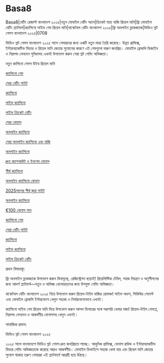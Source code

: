# Basa8
Basa8|বেটিং রেজাল্ট বাংলাদেশ ২০২৫|নতুন মোবাইল বেটিং অ্যাপ|ক্রিকেট ম্যাচ বাজি রিয়েল মানি|ফ্রি মোবাইল বেটিং প্ল্যাটফর্ম|ক্যাসিনো লাইভ গেম রিয়েল মানি|বাস্কেটবল বেটিং বাংলাদেশ ২০২৫|ফ্রি অনলাইন ব্ল্যাকজ্যাক|ভিডিও স্লট গেমস বাংলাদেশ ২০২৫|0708

ভিডিও স্লট গেমস বাংলাদেশ ২০২৫ সালে গেমারদের জন্য একটি নতুন মাত্রা তৈরি করেছে। উন্নত গ্রাফিক্স, ইন্টারঅ্যাকটিভ ফিচার ও রিয়েল মানি জেতার সুযোগের কারণে এই গেমগুলো দারুণ জনপ্রিয়। মোবাইল ফ্রেন্ডলি ডিজাইন ও নিরাপদ লেনদেন সুবিধাসহ এখনই উপভোগ করুন সেরা স্লট গেমিং অভিজ্ঞতা।

নতুন কাসিনো গেমস উইথ রিয়েল মানি

<a href="https://basa8pc.com/">ক্যাসিনো গেম</a>

<a href="https://basa8pc.net/">সেরা বেটিং সাইট</a>

<a href="https://basa8live.com/">ক্যাসিনো</a>

<a href="https://basa8live.net/">লাইভ ক্যাসিনো</a>

<a href="https://basa8uk.com/">লাইভ ক্রিকেট বেটিং</a>

<a href="https://basa8uk.net/">সেরা বোনাস</a>

<a href="https://basa8hub.com/">অনলাইন ক্যাসিনো</a>

<a href="https://basa8hub.net/">সেরা অনলাইন ক্যাসিনো এবং বাজি</a>

<a href="https://basa8sx.com/">অনলাইন ক্যাসিনো</a>

<a href="https://basa8sx.net/">দ্রুত ক্যাশআউট ও ইনগেম বোনাস</a>

<a href="https://basa8wap.net/">শীর্ষ ক্যাসিনো</a>

<a href="https://basa8wap.com/">অনলাইন ক্যাসিনো বোনাস</a>

<a href="https://basa8now.com/">2025সালের শীর্ষ জুয়া সাইট</a>

<a href="https://basa8now.net/">অনলাইন ক্যাসিনো </a>

<a href="https://basa8pro.com/">€100 বোনাস পান</a>

<a href="https://basa8pc.com/">ক্যাসিনো গেম</a>

<a href="https://basa8pc.net/">সেরা বেটিং সাইট</a>

<a href="https://basa8live.com/">ক্যাসিনো</a>

<a href="https://basa8live.net/">লাইভ ক্যাসিনো</a>

<a href="https://basa8uk.com/">লাইভ ক্রিকেট বেটিং</a>

প্রধান বিষয়বস্তু:

ফ্রি অনলাইন ব্ল্যাকজ্যাক উপভোগ করুন বিনামূল্যে, রেজিস্ট্রেশন ছাড়াই! রিয়েলিস্টিক টেবিল, সহজ নিয়ন্ত্রণ ও অনুশীলনের জন্য আদর্শ প্ল্যাটফর্ম—নতুন ও অভিজ্ঞ খেলোয়াড়দের জন্য উপযুক্ত গেমিং অভিজ্ঞতা।

বাস্কেটবল বেটিং বাংলাদেশ ২০২৫ নিয়ে উপভোগ করুন রিয়েল-টাইম বাজির রোমাঞ্চ! লাইভ অডস, সিকিউর পেমেন্ট এবং মোবাইল ফ্রেন্ডলি ইন্টারফেসে খেলুন সহজে ও নির্ভরযোগ্যভাবে এখনই।

ক্যাসিনো লাইভ গেম রিয়েল মানি দিয়ে উপভোগ করুন আসল ডিলারের সঙ্গে সরাসরি খেলার মজা! রিয়েল-টাইম গেমপ্লে, নিরাপদ লেনদেন ও আকর্ষণীয় বোনাসসহ খেলুন এখনই।

সামাজিক প্রভাব:

ভিডিও স্লট গেমস বাংলাদেশ ২০২৫

২০২৫ সালে বাংলাদেশে ভিডিও স্লট গেমস দ্রুত জনপ্রিয়তা পাচ্ছে। আধুনিক গ্রাফিক্স, বোনাস রাউন্ড ও ইন্টারঅ্যাকটিভ ফিচার গেমিং অভিজ্ঞতাকে করেছে আরও আকর্ষণীয়। মোবাইল ডিভাইসে সহজে খেলা যায় এবং রিয়েল মানি জেতার সুযোগ থাকায় তরুণ গেমাররা এই প্ল্যাটফর্মে আগ্রহী হয়ে উঠছে।
